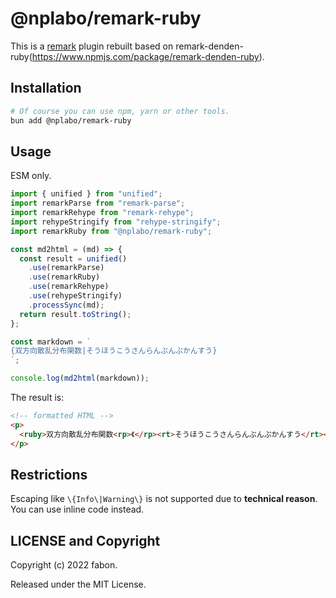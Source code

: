 # @nplabo/remark-ruby

This is a [remark](https://github.com/remarkjs/remark) plugin rebuilt based on remark-denden-ruby(https://www.npmjs.com/package/remark-denden-ruby).

## Installation

```sh
# Of course you can use npm, yarn or other tools.
bun add @nplabo/remark-ruby
```

## Usage

ESM only.

```js
import { unified } from "unified";
import remarkParse from "remark-parse";
import remarkRehype from "remark-rehype";
import rehypeStringify from "rehype-stringify";
import remarkRuby from "@nplabo/remark-ruby";

const md2html = (md) => {
  const result = unified()
    .use(remarkParse)
    .use(remarkRuby)
    .use(remarkRehype)
    .use(rehypeStringify)
    .processSync(md);
  return result.toString();
};

const markdown = `
{双方向散乱分布関数|そうほうこうさんらんぶんぷかんすう}
`;

console.log(md2html(markdown));
```

The result is:

```html
<!-- formatted HTML -->
<p>
  <ruby>双方向散乱分布関数<rp>《</rp><rt>そうほうこうさんらんぶんぷかんすう</rt><rp>》</rp></ruby>
</p>
```

## Restrictions

Escaping like `\{Info\|Warning\}` is not supported due to **technical reason**. You can use inline code instead.

## LICENSE and Copyright

Copyright (c) 2022 fabon.

Released under the MIT License.

